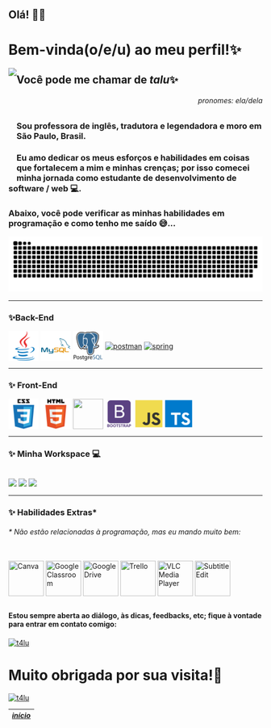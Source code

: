 <h2> Olá! 👋🏽</h2>
<h1>Bem-vinda(o/e/u) ao meu perfil!✨</h1>

<img align="left" height="215cm" src="https://github-readme-stats.vercel.app/api?username=t4lu&show_icons=true&theme=tokyonight&include_all_commits=true&count_private=true" />

<p  align="right">
<h2>Você pode me chamar de <i>talu</i>✨</h2>
<h6 align="right"><i>pronomes: ela/dela</i></h6>

<h3> Sou professora de inglês, tradutora e legendadora e moro em São Paulo, Brasil.

<h3>Eu amo dedicar os meus esforços e habilidades em coisas que fortalecem a mim e minhas crenças; por isso comecei minha jornada como estudante de desenvolvimento de software / web 💻. 
  
<h3>Abaixo, você pode verificar as minhas habilidades em programação e como tenho me saído 😅... </h3>
</p>

  ![Snake animation](https://github.com/t4lu/t4lu/blob/output/github-contribution-grid-snake.svg)

<hr>
  
  <img align="right" height="200" src="https://github-readme-stats.vercel.app/api/top-langs/?username=t4lu&layout=compact&langs_count=7&theme=dracula" alt=""/>
  
<h3> ✨Back-End</h3>
<div style="display: inline_block; padding-right:100">
<a href="https://www.java.com" target="_blank" title="Java"><img align="center" src="https://raw.githubusercontent.com/devicons/devicon/master/icons/java/java-original.svg" alt="java" width="60" height="60"/></a> 
<a href="https://www.mysql.com/" target="_blank" title="MySQL"><img align="center" src="https://raw.githubusercontent.com/devicons/devicon/master/icons/mysql/mysql-original-wordmark.svg" alt="mysql" width="60" height="60"/></a>
<a href="https://www.postgresql.org" target="_blank" title="PostgreSQL"><img align="center" src="https://raw.githubusercontent.com/devicons/devicon/master/icons/postgresql/postgresql-original-wordmark.svg" alt="postgresql" width="60" height="60"/></a>
<a href="https://postman.com" target="_blank" title="PostMan"><img align="center" src="https://www.vectorlogo.zone/logos/getpostman/getpostman-icon.svg" alt="postman" width="60" height="60"/></a> 
<a href="https://spring.io/" target="_blank" title="SpringBoot"><img align="center" src="https://www.vectorlogo.zone/logos/springio/springio-icon.svg" alt="spring" width="60" height="60"/></a>
</div>


  
<hr>
<h3> ✨ Front-End</h3>
<div> 
    <a href="https://www.w3schools.com/css/" target="_blank" title="CSS 3"><img align="center" src="https://raw.githubusercontent.com/devicons/devicon/master/icons/css3/css3-original-wordmark.svg" alt="css3" width="60" height="60"/></a>
<a href="https://www.w3.org/html/" target="_blank" title="HTML 5"><img align="center" src="https://raw.githubusercontent.com/devicons/devicon/master/icons/html5/html5-original-wordmark.svg" alt="html5" width="60" height="60"/></a> 
  <a href="https://angular.io" target="_blank" title="Angular"><img align="center" src="https://angular.io/assets/images/logos/angular/angular.svg" width="60" height="60"/></a>
  <a href="https://getbootstrap.com" target="_blank" title="Bootstrap"><img align="center" src="https://raw.githubusercontent.com/devicons/devicon/master/icons/bootstrap/bootstrap-plain-wordmark.svg" alt="bootstrap" width="55" height="55"/></a>
<a href="https://developer.mozilla.org/en-US/docs/Web/JavaScript" target="_blank" title="JavaScript"><img align="center" src="https://raw.githubusercontent.com/devicons/devicon/master/icons/javascript/javascript-original.svg" alt="javascript" width="55" height="55"/></a>
  <a href="https://www.typescriptlang.org/" target="_blank" title="TypeScript"><img align="center" src="https://raw.githubusercontent.com/devicons/devicon/master/icons/typescript/typescript-original.svg" alt="typescript" width="55" height="55"></a>    
</div>

<hr>
<h3> ✨ Minha Workspace 💻 </h3>
<div style="display: inline_block"><br>
<img src="https://img.shields.io/badge/Microsoft-666666?style=for-the-badge&logo=microsoft&logoColor=white"/>
<img src="https://img.shields.io/badge/NVIDIA-GTX1650-76B900?style=for-the-badge&logo=nvidia&logoColor=white" />
<img src="https://img.shields.io/badge/Intel-Core_i5_9th-0071C5?style=for-the-badge&logo=intel&logoColor=white"/>
</div>

<hr>
<h3> ✨ Habilidades Extras*</h3>
<h6><i>* Não estão relacionadas à programação, mas eu mando muito bem:</i></h6>

<div style="display: inline_block"><br>
<a href="https://www.canva.com/" target="_blank"><img align="center" src="https://logodownload.org/wp-content/uploads/2020/11/canva-logo-1.png" title="Canva" width="70" height="70"></a>
<a href="https://edu.google.com/intl/en/products/classroom/" target="_blank"><img align="center" src="https://img.icons8.com/color/96/000000/google-classroom.png" title="Google Classroom" width="70" height="70"></a>
<a href="https://www.google.com/intl/pt-br/drive/about.html" target="_blank"><img align="center" src="https://img.icons8.com/color/96/000000/google-drive--v1.png" title="Google Drive" width="70" height="70"></a>
<a href="https://trello.com/" target="_blank"><img align="center" src="https://img.icons8.com/color/144/000000/trello.png" title="Trello" width="70" height="70"></a>
<a href="https://www.videolan.org/" target="_blank"><img align="center" src="https://img.icons8.com/fluency/96/000000/vlc.png" title="VLC Media Player" width="70" height="70"></a>
<a href="https://github.com/SubtitleEdit" target="_blank"><img align="center" src="https://upload.wikimedia.org/wikipedia/commons/thumb/2/2a/Subtitle_Edit_logo.png/120px-Subtitle_Edit_logo.png" title="Subtitle Edit" width="70" height="70"></a>
</div>

##
  
<h4>Estou sempre aberta ao diálogo, às dicas, feedbacks, etc; fique à vontade para entrar em contato comigo:</h4>

<p align="left">
<a href="https://linkedin.com/in/t4lu" target="blank"><img align="center" src="https://raw.githubusercontent.com/rahuldkjain/github-profile-readme-generator/master/src/images/icons/Social/linked-in-alt.svg" alt="t4lu" height="60" width="70" /></a>
</p>

<h1 align="left">Muito obrigada por sua visita!💜</h1>
  
  <a href="https://github.com/t4lu" target="_blank">  <p align="left"> <img src="https://komarev.com/ghpvc/?username=t4lu&label=Profile%20views&color=7e29ff&style=plastic" alt="t4lu" /> </p>
    
| <a href="https://github.com/t4lu" target="_blank"><i>início</i></a>
:--------- |
